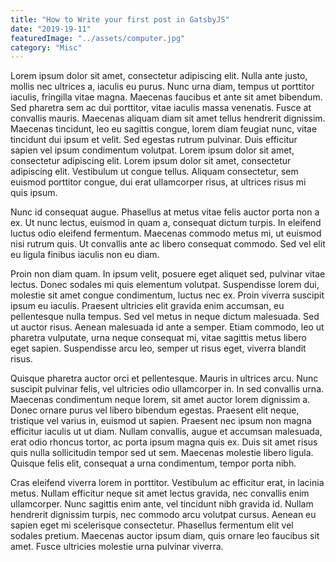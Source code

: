 ```yaml
---
title: "How to Write your first post in GatsbyJS"
date: "2019-19-11"
featuredImage: "../assets/computer.jpg"
category: "Misc"
---
```


Lorem ipsum dolor sit amet, consectetur adipiscing elit. Nulla ante justo, mollis nec ultrices a, iaculis eu purus. Nunc urna diam, tempus ut porttitor iaculis, fringilla vitae magna. Maecenas faucibus et ante sit amet bibendum. Sed pharetra sem ac dui porttitor, vitae iaculis massa venenatis. Fusce at convallis mauris. Maecenas aliquam diam sit amet tellus hendrerit dignissim. Maecenas tincidunt, leo eu sagittis congue, lorem diam feugiat nunc, vitae tincidunt dui ipsum et velit. Sed egestas rutrum pulvinar. Duis efficitur sapien vel ipsum condimentum volutpat. Lorem ipsum dolor sit amet, consectetur adipiscing elit. Lorem ipsum dolor sit amet, consectetur adipiscing elit. Vestibulum ut congue tellus. Aliquam consectetur, sem euismod porttitor congue, dui erat ullamcorper risus, at ultrices risus mi quis ipsum.

Nunc id consequat augue. Phasellus at metus vitae felis auctor porta non a ex. Ut nunc lectus, euismod in quam a, consequat dictum turpis. In eleifend luctus odio eleifend fermentum. Maecenas commodo metus mi, ut euismod nisi rutrum quis. Ut convallis ante ac libero consequat commodo. Sed vel elit eu ligula finibus iaculis non eu diam.

Proin non diam quam. In ipsum velit, posuere eget aliquet sed, pulvinar vitae lectus. Donec sodales mi quis elementum volutpat. Suspendisse lorem dui, molestie sit amet congue condimentum, luctus nec ex. Proin viverra suscipit ipsum eu iaculis. Praesent ultricies elit gravida enim accumsan, eu pellentesque nulla tempus. Sed vel metus in neque dictum malesuada. Sed ut auctor risus. Aenean malesuada id ante a semper. Etiam commodo, leo ut pharetra vulputate, urna neque consequat mi, vitae sagittis metus libero eget sapien. Suspendisse arcu leo, semper ut risus eget, viverra blandit risus.

Quisque pharetra auctor orci et pellentesque. Mauris in ultrices arcu. Nunc suscipit pulvinar felis, vel ultricies odio ullamcorper in. In sed convallis urna. Maecenas condimentum neque lorem, sit amet auctor lorem dignissim a. Donec ornare purus vel libero bibendum egestas. Praesent elit neque, tristique vel varius in, euismod ut sapien. Praesent nec ipsum non magna efficitur iaculis ut ut diam. Nullam convallis, augue et accumsan malesuada, erat odio rhoncus tortor, ac porta ipsum magna quis ex. Duis sit amet risus quis nulla sollicitudin tempor sed ut sem. Maecenas molestie libero ligula. Quisque felis elit, consequat a urna condimentum, tempor porta nibh.

Cras eleifend viverra lorem in porttitor. Vestibulum ac efficitur erat, in lacinia metus. Nullam efficitur neque sit amet lectus gravida, nec convallis enim ullamcorper. Nunc sagittis enim ante, vel tincidunt nibh gravida id. Nullam hendrerit dignissim turpis, nec commodo arcu volutpat cursus. Aenean eu sapien eget mi scelerisque consectetur. Phasellus fermentum elit vel sodales pretium. Maecenas auctor ipsum diam, quis ornare leo faucibus sit amet. Fusce ultricies molestie urna pulvinar viverra.
